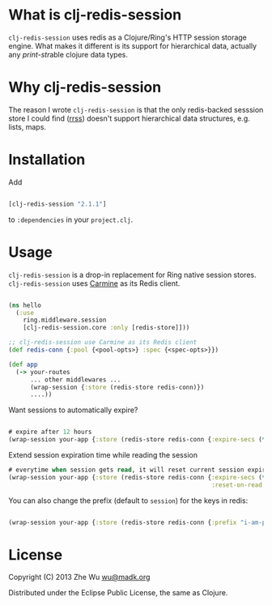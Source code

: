 What is clj-redis-session
=========================

`clj-redis-session` uses redis as a Clojure/Ring's HTTP session
storage engine. What makes it different is its support for
hierarchical data, actually any *print-str*able clojure data types.

Why clj-redis-session
=====================

The reason I wrote `clj-redis-session` is that the only redis-backed
sesssion store I could find ([rrss](https://github.com/paraseba/rrss))
doesn't support hierarchical data structures, e.g. lists, maps.

Installation
============

Add
```clojure

[clj-redis-session "2.1.1"]
```
to `:dependencies` in your `project.clj`.

Usage
=====

`clj-redis-session` is a drop-in replacement for Ring native session
stores. `clj-redis-session` uses
[Carmine](https://github.com/ptaoussanis/carmine) as its Redis client.
```clojure

(ns hello
  (:use
    ring.middleware.session
    [clj-redis-session.core :only [redis-store]]))

;; clj-redis-session use Carmine as its Redis client
(def redis-conn {:pool {<pool-opts>} :spec {<spec-opts>}})

(def app
  (-> your-routes
      ... other middlewares ...
      (wrap-session {:store (redis-store redis-conn)})
      ....))
```
Want sessions to automatically expire?
```clojure

# expire after 12 hours
(wrap-session your-app {:store (redis-store redis-conn {:expire-secs (* 3600 12)})})
```

Extend session expiration time while reading the session
```clojure
# everytime when session gets read, it will reset current session expiration time.
(wrap-session your-app {:store (redis-store redis-conn {:expire-secs (* 3600 12)
                                                        :reset-on-read true})})
```

You can also change the prefix (default to `session`) for the keys in
redis:
```clojure

(wrap-session your-app {:store (redis-store redis-conn {:prefix "i-am-prefix"})})
```
License
=======

Copyright (C) 2013 Zhe Wu <wu@madk.org>

Distributed under the Eclipse Public License, the same as Clojure.
